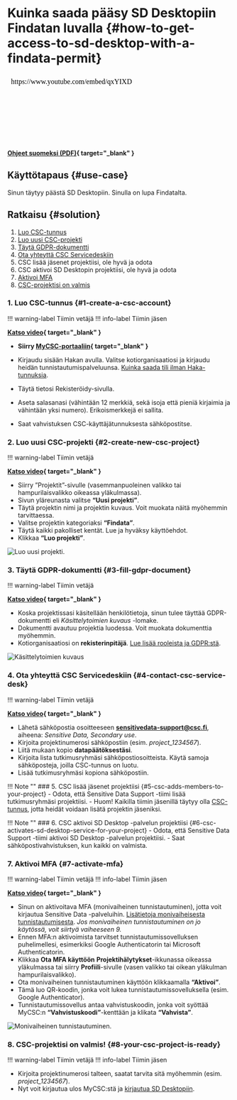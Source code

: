# Kuinka saada pääsy SD Desktopiin Findatan luvalla {#how-to-get-access-to-sd-desktop-with-a-findata-permit}

<iframe width="280" height="155" srcdoc="https://www.youtube.com/embed/qxYIXDqpTp0" title="SD Desktop toisiokäyttötarkoitukseen — käsittelyluvan myöntäjänä Findata" frameborder="0" allow="accelerometer; autoplay; clipboard-write; encrypted-media; gyroscope; picture-in-picture; web-share" referrerpolicy="strict-origin-when-cross-origin" allowfullscreen></iframe>

**[Ohjeet suomeksi (PDF)](https://a3s.fi/docs-files/sensitive-data/PDF_instructions/SD_toisiolaki_Findata.pdf){ target="_blank" }**

## Käyttötapaus {#use-case}

Sinun täytyy päästä SD Desktopiin. Sinulla on lupa Findatalta.

## Ratkaisu {#solution}

1. [Luo CSC-tunnus](#1-create-a-csc-account)  
2. [Luo uusi CSC-projekti](#2-create-new-csc-project)
3. [Täytä GDPR-dokumentti](#3-fill-gdpr-document)
4. [Ota yhteyttä CSC Servicedeskiin](#4-contact-csc-service-desk)
5. CSC lisää jäsenet projektiisi, ole hyvä ja odota
6. CSC aktivoi SD Desktopin projektiisi, ole hyvä ja odota
7. [Aktivoi MFA](#7-activate-mfa)
8. [CSC-projektisi on valmis](#8-your-csc-project-is-ready)

### 1. Luo CSC-tunnus {#1-create-a-csc-account}

!!! warning-label
    Tiimin vetäjä
!!! info-label
    Tiimin jäsen

**[Katso video](https://www.youtube.com/watch?v=qxYIXDqpTp0&t=46s){ target="_blank" }**

- **Siirry [MyCSC-portaaliin](https://my.csc.fi){ target="_blank" }**
- Kirjaudu sisään Hakan avulla. Valitse kotiorganisaatiosi ja kirjaudu heidän tunnistautumispalveluunsa. [Kuinka saada tili ilman Haka-tunnuksia](../../accounts/how-to-create-new-user-account.md#getting-an-account-without-haka-or-virtu).

- Täytä tietosi Rekisteröidy-sivulla.
- Aseta salasanasi (vähintään 12 merkkiä, sekä isoja että pieniä kirjaimia ja vähintään yksi numero). Erikoismerkkejä ei sallita.
 - Saat vahvistuksen CSC-käyttäjätunnuksesta sähköpostitse.

### 2. Luo uusi CSC-projekti {#2-create-new-csc-project}

!!! warning-label
    Tiimin vetäjä

**[Katso video](https://www.youtube.com/watch?v=qxYIXDqpTp0&t=119s){ target="_blank" }**

- Siirry ”Projektit”-sivulle (vasemmanpuoleinen valikko tai hampurilaisvalikko oikeassa yläkulmassa).
- Sivun yläreunasta valitse **“Uusi projekti”**.
- Täytä projektin nimi ja projektin kuvaus. Voit muokata näitä myöhemmin tarvittaessa.
- Valitse projektin kategoriaksi **“Findata”**.
- Täytä kaikki pakolliset kentät. Lue ja hyväksy käyttöehdot.
- Klikkaa **“Luo projekti”**.

![Luo uusi projekti.](https://a3s.fi/docs-files/sensitive-data/MyCSC/MyCSC_NewProject.png)


### 3. Täytä GDPR-dokumentti {#3-fill-gdpr-document}

!!! warning-label
    Tiimin vetäjä

**[Katso video](https://www.youtube.com/watch?v=qxYIXDqpTp0&t=185s){ target="_blank" }**

- Koska projektissasi käsitellään henkilötietoja, sinun tulee täyttää GDPR-dokumentti eli *Käsittelytoimien kuvaus* -lomake.
- Dokumentti avautuu projektia luodessa. Voit muokata dokumenttia myöhemmin.
- Kotiorganisaatiosi on **rekisterinpitäjä**. [Lue lisää rooleista ja GDPR:stä](../../support/faq/sensitive-data-legal.md#what-are-the-roles-of-csc-and-its-service-users-under-gdpr).

![Käsittelytoimien kuvaus](https://a3s.fi/docs-files/sensitive-data/MyCSC/MyCSC_Description.png)

### 4. Ota yhteyttä CSC Servicedeskiin {#4-contact-csc-service-desk}

!!! warning-label
    Tiimin vetäjä

**[Katso video](https://www.youtube.com/watch?v=qxYIXDqpTp0&t=221s){ target="_blank" }**

- Lähetä sähköpostia osoitteeseen **sensitivedata-support@csc.fi**, aiheena: *Sensitive Data, Secondary use*.
- Kirjoita projektinumerosi sähköpostiin (esim. *project_1234567*).
- Liitä mukaan kopio **datapäätöksestäsi**.
- Kirjoita lista tutkimusryhmäsi sähköpostiosoitteista. Käytä samoja sähköposteja, joilla CSC-tunnus on luotu.
- Lisää tutkimusryhmäsi kopiona sähköpostiin.

!!! Note ""
    ### 5. CSC lisää jäsenet projektiisi {#5-csc-adds-members-to-your-project}
    - Odota, että Sensitive Data Support -tiimi lisää tutkimusryhmäsi projektiisi.
    - Huom! Kaikilla tiimin jäsenillä täytyy olla [CSC-tunnus](#1-create-a-csc-account), jotta heidät voidaan lisätä projektin jäseniksi.

!!! Note ""
    ### 6. CSC aktivoi SD Desktop -palvelun projektiisi {#6-csc-activates-sd-desktop-service-for-your-project}
    - Odota, että Sensitive Data Support -tiimi aktivoi SD Desktop -palvelun projektiisi.
    - Saat sähköpostivahvistuksen, kun kaikki on valmista.


### 7. Aktivoi MFA {#7-activate-mfa}

!!! warning-label
    Tiimin vetäjä
!!! info-label
    Tiimin jäsen

**[Katso video](https://www.youtube.com/watch?v=qxYIXDqpTp0&t=359s){ target="_blank" }**

- Sinun on aktivoitava MFA (monivaiheinen tunnistautuminen), jotta voit kirjautua Sensitive Data -palveluihin. [Lisätietoja monivaiheisesta tunnistautumisesta](../../accounts/mfa.md). *Jos monivaiheinen tunnistautuminen on jo käytössä, voit siirtyä vaiheeseen 9.*
- Ennen MFA:n aktivoimista tarvitset tunnistautumissovelluksen puhelimellesi, esimerkiksi Google Authenticatorin tai Microsoft Authenticatorin.
- Klikkaa **Ota MFA käyttöön** **Projektihälytykset**-ikkunassa oikeassa yläkulmassa tai siirry **Profiili**-sivulle (vasen valikko tai oikean yläkulman hampurilaisvalikko).
- Ota monivaiheinen tunnistautuminen käyttöön klikkaamalla **“Aktivoi”**.
- Tämä luo QR-koodin, jonka voit lukea tunnistautumissovelluksella (esim. Google Authenticator).
- Tunnistautumissovellus antaa vahvistuskoodin, jonka voit syöttää MyCSC:n **“Vahvistuskoodi”**-kenttään ja klikata **“Vahvista”**.

![Monivaiheinen tunnistautuminen.](https://a3s.fi/docs-files/sensitive-data/MyCSC/MyCSC_MFA.png)

### 8. CSC-projektisi on valmis! {#8-your-csc-project-is-ready}

!!! warning-label
    Tiimin vetäjä
!!! info-label
    Tiimin jäsen

- Kirjoita projektinumerosi talteen, saatat tarvita sitä myöhemmin (esim. *project_1234567*).
- Nyt voit kirjautua ulos MyCSC:stä ja [kirjautua SD Desktopiin](sd-desktop-secondary-login.md).